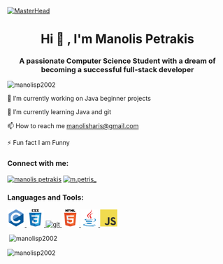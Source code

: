 [![MasterHead](https://user-images.githubusercontent.com/10498744/210012254-234538ff-d198-48aa-8964-37e6fd45d227.gif)](https://rishavchanda.io)
<h1 align="center">Hi 👋 , I'm Manolis Petrakis</h1>
<h3 align="center">A passionate Computer Science Student with a dream of becoming a successful full-stack developer</h3>

<p align="left"> <img src="https://komarev.com/ghpvc/?username=manolisp2002&label=Profile%20views&color=0e75b6&style=flat" alt="manolisp2002" /> </p>

🔭 I’m currently working on Java beginner projects

🌱 I’m currently learning Java and git 

📫 How to reach me manolisharis@gmail.com

⚡ Fun fact I am Funny

<h3 align="left">Connect with me:</h3>
<p align="left">
<a href="https://fb.com/manolis petrakis" target="blank"><img align="center" src="https://raw.githubusercontent.com/rahuldkjain/github-profile-readme-generator/master/src/images/icons/Social/facebook.svg" alt="manolis petrakis" height="30" width="40" /></a>
<a href="https://instagram.com/m.petris_" target="blank"><img align="center" src="https://raw.githubusercontent.com/rahuldkjain/github-profile-readme-generator/master/src/images/icons/Social/instagram.svg" alt="m.petris_" height="30" width="40" /></a>
</p>

<h3 align="left">Languages and Tools:</h3>
<p align="left"> <a href="https://www.cprogramming.com/" target="_blank" rel="noreferrer"> <img src="https://raw.githubusercontent.com/devicons/devicon/master/icons/c/c-original.svg" alt="c" width="40" height="40"/> </a> <a href="https://www.w3schools.com/css/" target="_blank" rel="noreferrer"> <img src="https://raw.githubusercontent.com/devicons/devicon/master/icons/css3/css3-original-wordmark.svg" alt="css3" width="40" height="40"/> </a> <a href="https://git-scm.com/" target="_blank" rel="noreferrer"> <img src="https://www.vectorlogo.zone/logos/git-scm/git-scm-icon.svg" alt="git" width="40" height="40"/> </a> <a href="https://www.w3.org/html/" target="_blank" rel="noreferrer"> <img src="https://raw.githubusercontent.com/devicons/devicon/master/icons/html5/html5-original-wordmark.svg" alt="html5" width="40" height="40"/> </a> <a href="https://www.java.com" target="_blank" rel="noreferrer"> <img src="https://raw.githubusercontent.com/devicons/devicon/master/icons/java/java-original.svg" alt="java" width="40" height="40"/> </a> <a href="https://developer.mozilla.org/en-US/docs/Web/JavaScript" target="_blank" rel="noreferrer"> <img src="https://raw.githubusercontent.com/devicons/devicon/master/icons/javascript/javascript-original.svg" alt="javascript" width="40" height="40"/> </a> </p>

<p>&nbsp;<img align="center" src="https://github-readme-stats.vercel.app/api?username=manolisp2002&show_icons=true&locale=en" alt="manolisp2002" /></p>

<p><img align="center" src="https://github-readme-streak-stats.herokuapp.com/?user=manolisp2002&" alt="manolisp2002" /></p>

